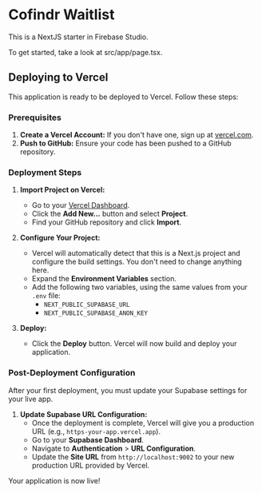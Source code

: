 # Cofindr Waitlist

This is a NextJS starter in Firebase Studio.

To get started, take a look at src/app/page.tsx.

## Deploying to Vercel

This application is ready to be deployed to Vercel. Follow these steps:

### Prerequisites

1.  **Create a Vercel Account:** If you don't have one, sign up at [vercel.com](https://vercel.com).
2.  **Push to GitHub:** Ensure your code has been pushed to a GitHub repository.

### Deployment Steps

1.  **Import Project on Vercel:**
    *   Go to your [Vercel Dashboard](https://vercel.com/dashboard).
    *   Click the **Add New...** button and select **Project**.
    *   Find your GitHub repository and click **Import**.

2.  **Configure Your Project:**
    *   Vercel will automatically detect that this is a Next.js project and configure the build settings. You don't need to change anything here.
    *   Expand the **Environment Variables** section.
    *   Add the following two variables, using the same values from your `.env` file:
        *   `NEXT_PUBLIC_SUPABASE_URL`
        *   `NEXT_PUBLIC_SUPABASE_ANON_KEY`

3.  **Deploy:**
    *   Click the **Deploy** button. Vercel will now build and deploy your application.

### Post-Deployment Configuration

After your first deployment, you must update your Supabase settings for your live app.

1.  **Update Supabase URL Configuration:**
    *   Once the deployment is complete, Vercel will give you a production URL (e.g., `https-your-app.vercel.app`).
    *   Go to your **Supabase Dashboard**.
    *   Navigate to **Authentication** > **URL Configuration**.
    *   Update the **Site URL** from `http://localhost:9002` to your new production URL provided by Vercel.

Your application is now live!
